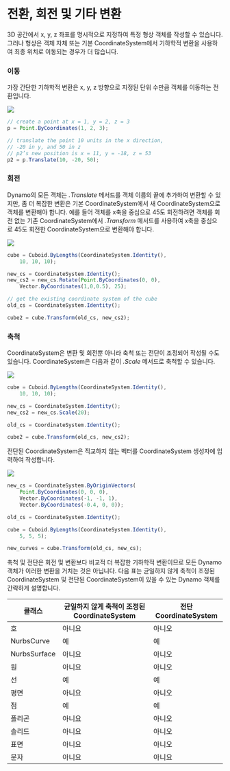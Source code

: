 # 전환, 회전 및 기타 변환

3D 공간에서 x, y, z 좌표를 명시적으로 지정하여 특정 형상 객체를 작성할 수 있습니다. 그러나 형상은 객체 자체 또는 기본 CoordinateSystem에서 기하학적 변환을 사용하여 최종 위치로 이동되는 경우가 더 많습니다.

### 이동

가장 간단한 기하학적 변환은 x, y, z 방향으로 지정된 단위 수만큼 객체를 이동하는 전환입니다.

![](../images/8-2/5/Transformations\_01.png)

```js
// create a point at x = 1, y = 2, z = 3
p = Point.ByCoordinates(1, 2, 3);

// translate the point 10 units in the x direction,
// -20 in y, and 50 in z
// p2’s new position is x = 11, y = -18, z = 53
p2 = p.Translate(10, -20, 50);
```

### 회전

Dynamo의 모든 객체는 _.Translate_ 메서드를 객체 이름의 끝에 추가하여 변환할 수 있지만, 좀 더 복잡한 변환은 기본 CoordinateSystem에서 새 CoordinateSystem으로 객체를 변환해야 합니다. 예를 들어 객체를 x축을 중심으로 45도 회전하려면 객체를 회전 없는 기존 CoordinateSystem에서 _.Transform_ 메서드를 사용하여 x축을 중심으로 45도 회전한 CoordinateSystem으로 변환해야 합니다.

![](../images/8-2/5/Transformations\_02.png)

```js
cube = Cuboid.ByLengths(CoordinateSystem.Identity(),
    10, 10, 10);

new_cs = CoordinateSystem.Identity();
new_cs2 = new_cs.Rotate(Point.ByCoordinates(0, 0),
    Vector.ByCoordinates(1,0,0.5), 25);

// get the existing coordinate system of the cube
old_cs = CoordinateSystem.Identity();

cube2 = cube.Transform(old_cs, new_cs2);
```

### 축척

CoordinateSystem은 변환 및 회전뿐 아니라 축척 또는 전단이 조정되어 작성될 수도 있습니다. CoordinateSystem은 다음과 같이 _.Scale_ 메서드로 축척할 수 있습니다.

![](../images/8-2/5/Transformations\_03.png)

```js
cube = Cuboid.ByLengths(CoordinateSystem.Identity(),
    10, 10, 10);

new_cs = CoordinateSystem.Identity();
new_cs2 = new_cs.Scale(20);

old_cs = CoordinateSystem.Identity();

cube2 = cube.Transform(old_cs, new_cs2);
```

전단된 CoordinateSystem은 직교하지 않는 벡터를 CoordinateSystem 생성자에 입력하여 작성합니다.

![](../images/8-2/5/Transformations\_04.png)

```js
new_cs = CoordinateSystem.ByOriginVectors(
    Point.ByCoordinates(0, 0, 0),
	Vector.ByCoordinates(-1, -1, 1),
	Vector.ByCoordinates(-0.4, 0, 0));

old_cs = CoordinateSystem.Identity();

cube = Cuboid.ByLengths(CoordinateSystem.Identity(),
    5, 5, 5);

new_curves = cube.Transform(old_cs, new_cs);
```

축척 및 전단은 회전 및 변환보다 비교적 더 복잡한 기하학적 변환이므로 모든 Dynamo 객체가 이러한 변환을 거치는 것은 아닙니다. 다음 표는 균일하지 않게 축척이 조정된 CoordinateSystem 및 전단된 CoordinateSystem이 있을 수 있는 Dynamo 객체를 간략하게 설명합니다.

| 클래스        | 균일하지 않게 축척이 조정된 CoordinateSystem | 전단 CoordinateSystem |
| ------------ | ------------------------------------- | ------------------------ |
| 호          | 아니요                                    | 아니오                       |
| NurbsCurve   | 예                                   | 예                      |
| NurbsSurface | 아니요                                    | 아니오                       |
| 원       | 아니요                                    | 아니오                       |
| 선         | 예                                   | 예                      |
| 평면        | 아니요                                    | 아니오                       |
| 점        | 예                                   | 예                      |
| 폴리곤      | 아니요                                    | 아니오                       |
| 솔리드        | 아니요                                    | 아니오                       |
| 표면      | 아니요                                    | 아니오                       |
| 문자         | 아니요                                    | 아니요                       |
